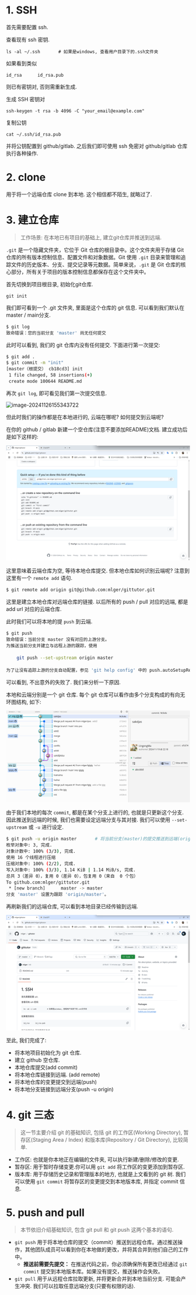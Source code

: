 # 1. SSH

首先需要配置 ssh.

查看现有 ssh 密钥.

```
ls -al ~/.ssh 		# 如果是windows, 查看用户目录下的.ssh文件夹
```

如果看到类似

```
id_rsa      id_rsa.pub
```

则已有密钥对, 否则需重新生成.

生成 SSH 密钥对

```
ssh-keygen -t rsa -b 4096 -C "your_email@example.com"
```

复制公钥

```
cat ~/.ssh/id_rsa.pub
```

并将公钥配置到 github/gitlab. 之后我们即可使用 ssh 免密对 github/gitlab 仓库执行各种操作.

# 2. clone

用于将一个远端仓库 clone 到本地. 这个相信都不陌生, 就略过了.

# 3. 建立仓库

>工作场景: 在本地已有项目的基础上, 建立git仓库并推送到远端.

`.git` 是一个隐藏文件夹，它位于 Git 仓库的根目录中。这个文件夹用于存储 Git 仓库的所有版本控制信息、配置文件和对象数据。Git 使用 `.git` 目录来管理和追踪文件的历史版本、分支、提交记录等元数据。简单来说，`.git` 是 Git 仓库的核心部分，所有关于项目的版本控制信息都保存在这个文件夹中。

首先切换到项目根目录, 初始化git仓库.

```
git init
```

我们即可看到一个 .git 文件夹, 里面是这个仓库的 git 信息. 可以看到我们默认在 master / main分支.

```bash
$ git log
致命错误：您的当前分支 'master' 尚无任何提交
```

此时可以看到, 我们的 git 仓库内没有任何提交. 下面进行第一次提交:

```bash
$ git add .
$ git commit -m "init"
[master（根提交） cb18cd3] init
 1 file changed, 58 insertions(+)
 create mode 100644 README.md
```

再次 `git log`, 即可看见我们第一次提交信息.

![image-20241126155343722](/home/lg/.config/Typora/typora-user-images/image-20241126155343722.png)

但此时我们的操作都是在本地进行的, 云端在哪呢? 如何提交到云端呢? 

在你的 github / gitlab 新建一个空仓库(注意不要添加README)文档. 建立成功后是如下这样的:

![image-20241126155630660](https://raw.githubusercontent.com/mlger/Pict/main/new_path_tblg_arch/image-20241126155630660.png)

这里意味着云端仓库为空, 等待本地仓库提交. 但本地仓库如何识别云端呢? 注意到这里有一个 `remote add` 语句.

```bash
$ git remote add origin git@github.com:mlger/gittutor.git
```

这里是建立本地仓库对远端仓库的链接. 以后所有的 push / pull 对应的远端, 都是 add url 对应的云端仓库.

此时我们可以将本地的提 `push` 到云端.

```bash
$ git push
致命错误：当前分支 master 没有对应的上游分支。
为推送当前分支并建立与远程上游的跟踪，使用

    git push --set-upstream origin master

为了让没有追踪上游的分支自动配置，参见 'git help config' 中的 push.autoSetupRemote。
```

可以看到, 不出意外的失败了. 我们来分析一下原因.

本地和云端分别是一个 git 仓库. 每个 git 仓库可以看作由多个分支构成的有向无环图结构, 如下:

![image-20241126160151395](https://raw.githubusercontent.com/mlger/Pict/main/new_path_tblg_arch/image-20241126160151395.png)

由于我们本地的每次 `commit`, 都是在某个分支上进行的, 也就是只更新这个分支. 因此推送到远端的时候, 我们也需要设定远端分支与其对接. 我们可以使用 `--set-upstream` 或 `-u` 进行设定.

```bash
$ git push -u origin master       # 将当前分支(master)的提交推送到远端(origin)的master分支
枚举对象中: 3, 完成.
对象计数中: 100% (3/3), 完成.
使用 16 个线程进行压缩
压缩对象中: 100% (2/2), 完成.
写入对象中: 100% (3/3), 1.14 KiB | 1.14 MiB/s, 完成.
总共 3（差异 0），复用 0（差异 0），包复用 0（来自  0 个包）
To github.com:mlger/gittutor.git
 * [new branch]      master -> master
分支 'master' 设置为跟踪 'origin/master'。
```

再刷新我们的远端仓库, 可以看到本地目录已经传输到远端.

![image-20241126160513101](https://raw.githubusercontent.com/mlger/Pict/main/new_path_tblg_arch/image-20241126160513101.png)

至此, 我们完成了:

- 将本地项目初始化为 git 仓库.
- 建立 github 空仓库.
- 本地仓库提交(add commit)
- 将本地仓库链接到远端. (add remote)
- 将本地仓库的变更提交到远端(push)
- 将本地分支链接到远端分支(push -u origin)

# 4. git 三态

>这一节主要介绍 git 的基础知识, 包括 git 的工作区(Working Directory), 暂存区(Staging Area / Index) 和版本库(Repository / Git Directory), 比较简单.

- 工作区: 也就是你本地正在编辑的文件夹, 可以执行新建/删除/修改的变更.
- 暂存区: 用于暂时存储变更.你可以用 `git add` 将工作区的变更添加到暂存区.
- 版本库: 用于存储历史记录和管理版本的地方, 也就是上文看到的 git 树. 我们可以使用 `git commit` 将暂存区的变更提交到本地版本库, 并指定 commit 信息.

# 5. push and pull

>本节依旧介绍基础知识, 包含 git pull 和 git push 这两个基本的语句.

- `git push` 用于将本地仓库的提交（commit）推送到远程仓库。通过推送操作，其他团队成员可以看到你在本地做的更改，并将其合并到他们自己的工作中。
  - **推送前需要先提交：** 在推送代码之前，你必须确保所有更改已经通过 `git commit` 提交到本地版本库。如果没有提交，推送操作会失败。
- `git pull` 用于从远程仓库拉取更新, 并将更新合并到本地当前分支. 可能会产生冲突. 我们可以拉取任意远端分支(只要有权限的话).